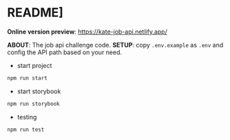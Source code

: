 # README]

**Online version preview**: https://kate-job-api.netlify.app/

**ABOUT**: The job api challenge code.
**SETUP**: copy `.env.example` as `.env` and config the API path based on your need.

- start project

```bash
npm run start
```

- start storybook

```bash
npm run storybook
```

- testing

```bash
npm run test
```
